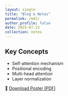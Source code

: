 ```yaml
---
layout: single
title: "Blog & Notes"
permalink: /md1/
author_profile: false
date: 2025-07-23
collection: notes
---
```


## Key Concepts

- Self-attention mechanism
- Positional encoding
- Multi-head attention
- Layer normalization

📎 [Download Poster (PDF)](/files/paper1.pdf)
